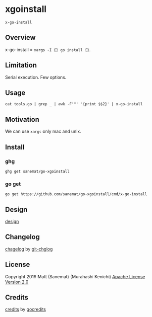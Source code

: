 # xgoinstall

`x-go-install`

## Overview

x-go-install = `xargs -I {} go install {}`.

## Limitation

Serial execution. Few options.

## Usage

```
cat tools.go | grep _ | awk -F'"' '{print $$2}' | x-go-install
```

## Motivation

We can use `xargs` only mac and unix.

## Install

### ghg

`ghg get sanemat/go-xgoinstall`

### go get

`go get https://github.com/sanemat/go-xgoinstall/cmd/x-go-install`

## Design

[design](./design.md)

## Changelog

[chagelog](./changelog.md) by [git-chglog](https://github.com/git-chglog/git-chglog)

## License

Copyright 2019 Matt (Sanemat) (Murahashi Kenichi)
[Apache License Version 2.0](./license.txt)

## Credits

[credits](./credits.txt) by [gocredits](https://github.com/Songmu/gocredits/)
